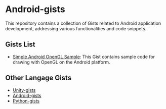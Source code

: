 # Android-gists
This repository contains a collection of Gists related to Android application development, addressing various functionalities and code snippets.

## Gists List
- [Simple Android OpenGL Sample](https://gist.github.com/t-34400/43e7fdad84a808b97295b1c53943de90):
  This Gist contains sample code for drawing with OpenGL on the Android platform.

## Other Langage Gists
- [Unity-gists](https://github.com/t-34400/Unity-gists)
- [Android-gists](https://github.com/t-34400/Android-gists)
- [Python-gists](https://github.com/t-34400/Python-gists)
